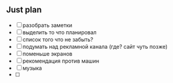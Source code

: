 ## Just plan
- [ ] разобрать заметки
- [ ] выделить то что планировал
- [ ] список того что не забыть?
- [ ] подумать над рекламной канала (где? сайт чуть позже)
- [ ] поменьше экранов
- [ ] рекомендация против машин
- [ ] музыка
- [ ]
